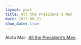 ```yaml
---
layout: post
title: All the President's Men 
date: 2021-08-21
show_date: true
---
```

Alofa Mai · [All the President’s Men](https://letterboxd.com/javier/film/all-the-presidents-men).
